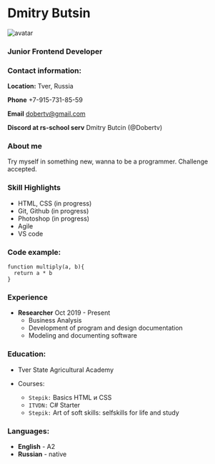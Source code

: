 # Dmitry Butsin
![avatar](https://disk.yandex.ru/i/TyQJBmvsc8jvtQ)

### Junior Frontend Developer


### Contact information:
**Location:** Tver, Russia

**Phone** +7-915-731-85-59

**Email** dobertv@gmail.com

**Discord at rs-school serv** Dmitry Butcin (@Dobertv)


### About me
Try myself in something new, wanna to be a programmer. Challenge accepted.


### Skill Highlights
* HTML, CSS (in progress)
* Git, Github (in progress)
* Photoshop (in progress)
* Agile
* VS code


### Code example:

```
function multiply(a, b){
  return a * b
}
```


### Experience
* **Researcher** Oct 2019 - Present
    * Business Analysis
    * Development of program and design documentation
    * Modeling and documenting software


### Education:
* Tver State Agricultural Academy

* Courses:
    * `Stepik:` Basics HTML и CSS
    * `ITVDN:` C# Starter
    * `Stepik:` Art of soft skills: selfskills for life and study


### Languages:
* **English** - A2
* **Russian** - native
